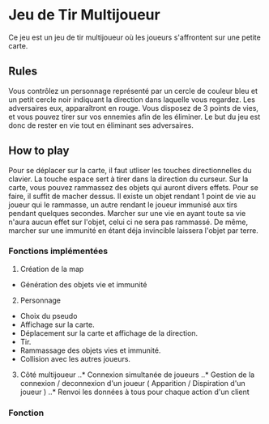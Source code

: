 # Jeu de Tir Multijoueur

Ce jeu est un jeu de tir multijoueur où les joueurs s'affrontent sur une petite carte.

## Rules

  Vous contrôlez un personnage représenté par un cercle de couleur bleu et un petit cercle noir indiquant la direction dans laquelle vous regardez. Les adversaires eux, apparaîtront en rouge. Vous disposez de 3 points de vies, et vous pouvez tirer sur vos ennemies afin de les éliminer. Le but du jeu est donc de rester en vie tout en éliminant ses adversaires.

## How to play

  Pour se déplacer sur la carte, il faut utliser les touches directionnelles du clavier. La touche espace sert à tirer dans la direction du curseur.
Sur la carte, vous pouvez rammassez des objets qui auront divers effets. Pour se faire, il suffit de macher dessus. Il existe un objet rendant 1 point de vie au joueur qui le rammasse, un autre rendant le joueur immunisé aux tirs pendant quelques secondes.
Marcher sur une vie en ayant toute sa vie n'aura aucun effet sur l'objet, celui ci ne sera pas rammassé. De même, marcher sur une immunité en étant déja invincible laissera l'objet par terre.

### Fonctions implémentées

1. Création de la map
  * Génération des objets vie et immunité

2. Personnage
  * Choix du pseudo
  * Affichage sur la carte.
  * Déplacement sur la carte et affichage de la direction.
  * Tir.
  * Rammassage des objets vies et immunité.
  * Collision avec les autres joueurs.
  
  3. Côté multijoueur
    ..* Connexion simultanée de joueurs
    ..* Gestion de la connexion / deconnexion d'un joueur ( Apparition / Dispiration d'un joueur )
    ..* Renvoi les données à tous pour chaque action d'un client
    
  ### Fonction
